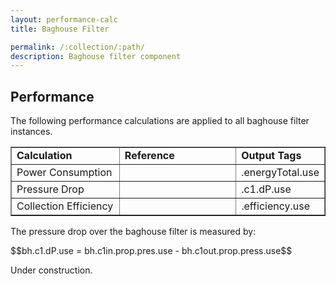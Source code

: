 ```yaml
---
layout: performance-calc
title: Baghouse Filter

permalink: /:collection/:path/
description: Baghouse filter component
---
```


<div class="section" id="performance">
<h2>Performance<a class="headerlink" href="#performance" title="Permalink to this headline"></a></h2>
<p>The following performance calculations are applied to all baghouse filter instances.</p>
<table border="1" class="docutils">
<colgroup>
<col width="35%">
<col width="38%">
<col width="27%">
</colgroup>
<tbody valign="top">
<tr class="row-odd"><td><strong>Calculation</strong></td>
<td><strong>Reference</strong></td>
<td><strong>Output Tags</strong></td>
</tr>
<tr class="row-even"><td>Power Consumption</td>
<td>&nbsp;</td>
<td>.energyTotal.use</td>
</tr>
<tr class="row-odd"><td>Pressure Drop</td>
<td>&nbsp;</td>
<td>.c1.dP.use</td>
</tr>
<tr class="row-even"><td>Collection Efficiency</td>
<td>&nbsp;</td>
<td>.efficiency.use</td>
</tr>
</tbody>
</table>


<p>The pressure drop over the baghouse filter is measured by:</p>
<div class="math">
<p><span class="math">$$bh.c1.dP.use = bh.c1in.prop.pres.use - bh.c1out.prop.press.use$$</span></p>
</div></div>

<p>Under construction.</p>
